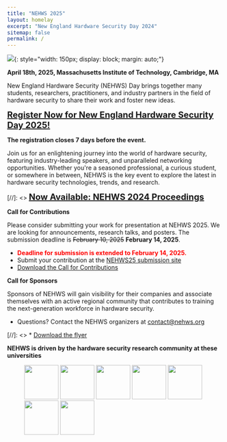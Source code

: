 ```yaml
---
title: "NEHWS 2025"
layout: homelay
excerpt: "New England Hardware Security Day 2024"
sitemap: false
permalink: /
---
```


![](images/nehwslogo.png){: style="width: 150px; display: block; margin: auto;"}

**April 18th, 2025, Massachusetts Institute of Technology, Cambridge, MA**

New England Hardware Security (NEHWS) Day brings together
many students, researchers, practitioners, and industry partners in the
field of hardware security to share their work and foster new ideas.

<a href="https://docs.google.com/forms/d/e/1FAIpQLScFa9iIVCvv3Dpjmh82w6Nw2laxNxgyt3GuZEbxM51iCmWmvw/viewform" style="font-size: 20px;">**Register Now for New England Hardware Security Day 2025!**</a>

**The registration closes 7 days before the event.**

Join us for an enlightening journey into the world of hardware security, featuring industry-leading speakers, and unparalleled networking opportunities. Whether you're a seasoned professional, a curious student, or somewhere in between, NEHWS is the key event to explore the latest in hardware security technologies, trends, and research.

[//]: <> <a href="images/Proceedings_NEHWS2024_April3.pdf" style="font-size: 20px;">**Now Available: NEHWS 2024 Proceedings**</a>

**Call for Contributions**

Please consider submitting your work for presentation at NEHWS 2025.
We are looking for announcements, research talks, and posters.
The submission deadline is ~~February 10, 2025~~ **February 14, 2025**.


* **<FONT COLOR=red>Deadline for submission is extended to February 14, 2025.</FONT>**
* Submit your contribution at the <a href="https://easychair.org/account2/signin?l=7166491674874806137" target="_blank">NEHWS25 submission site</a>
* [Download the Call for Contributions](images/NEHWS2025.pdf)

**Call for Sponsors**

Sponsors of NEHWS will gain visibility for their companies and
associate themselves with an active regional community that
contributes to training the next-generation workforce in hardware
security.

* Questions? Contact the NEHWS organizers at [contact@nehws.org](mailto:contact@nehws.org)

[//]: <> * [Download the flyer](images/nehws24-call-for-sponsors.pdf)

**NEHWS is driven by the hardware security research community at these universities**

<figure class="fourth">
  <img src="images/organizer_logo_mit.png" style="width: 80px">
  <img src="images/organizer_logo_northeastern.png" style="width: 80px">
  <img src="images/organizer_logo_umass.png" style="width: 80px">
  <img src="images/organizer_logo_unh.png" style="width: 80px">
  <img src="images/organizer_logo_wpi.png" style="width: 80px">
  <img src="images/organizer_logo_nwu.png" style="width: 80px">
  <img src="images/organizer_logo_tufts.png" style="width: 80px">
</figure>

<BR>


